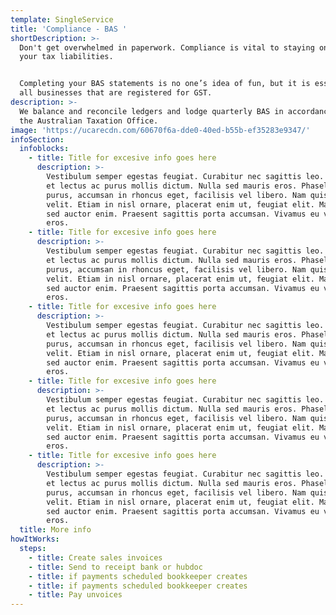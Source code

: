 ```yaml
---
template: SingleService
title: 'Compliance - BAS '
shortDescription: >-
  Don't get overwhelmed in paperwork. Compliance is vital to staying on top of
  your tax liabilities. 


  Completing your BAS statements is no one’s idea of fun, but it is essential to
  all businesses that are registered for GST.
description: >-
  We balance and reconcile ledgers and lodge quarterly BAS in accordance with
  the Australian Taxation Office.               
image: 'https://ucarecdn.com/60670f6a-dde0-40ed-b55b-ef35283e9347/'
infoSection:
  infoblocks:
    - title: Title for excesive info goes here
      description: >-
        Vestibulum semper egestas feugiat. Curabitur nec sagittis leo. Maecenas
        et lectus ac purus mollis dictum. Nulla sed mauris eros. Phasellus ipsum
        purus, accumsan in rhoncus eget, facilisis vel libero. Nam quis accumsan
        velit. Etiam in nisl ornare, placerat enim ut, feugiat elit. Maecenas
        sed auctor enim. Praesent sagittis porta accumsan. Vivamus eu vehicula
        eros.
    - title: Title for excesive info goes here
      description: >-
        Vestibulum semper egestas feugiat. Curabitur nec sagittis leo. Maecenas
        et lectus ac purus mollis dictum. Nulla sed mauris eros. Phasellus ipsum
        purus, accumsan in rhoncus eget, facilisis vel libero. Nam quis accumsan
        velit. Etiam in nisl ornare, placerat enim ut, feugiat elit. Maecenas
        sed auctor enim. Praesent sagittis porta accumsan. Vivamus eu vehicula
        eros.
    - title: Title for excesive info goes here
      description: >-
        Vestibulum semper egestas feugiat. Curabitur nec sagittis leo. Maecenas
        et lectus ac purus mollis dictum. Nulla sed mauris eros. Phasellus ipsum
        purus, accumsan in rhoncus eget, facilisis vel libero. Nam quis accumsan
        velit. Etiam in nisl ornare, placerat enim ut, feugiat elit. Maecenas
        sed auctor enim. Praesent sagittis porta accumsan. Vivamus eu vehicula
        eros.
    - title: Title for excesive info goes here
      description: >-
        Vestibulum semper egestas feugiat. Curabitur nec sagittis leo. Maecenas
        et lectus ac purus mollis dictum. Nulla sed mauris eros. Phasellus ipsum
        purus, accumsan in rhoncus eget, facilisis vel libero. Nam quis accumsan
        velit. Etiam in nisl ornare, placerat enim ut, feugiat elit. Maecenas
        sed auctor enim. Praesent sagittis porta accumsan. Vivamus eu vehicula
        eros.
    - title: Title for excesive info goes here
      description: >-
        Vestibulum semper egestas feugiat. Curabitur nec sagittis leo. Maecenas
        et lectus ac purus mollis dictum. Nulla sed mauris eros. Phasellus ipsum
        purus, accumsan in rhoncus eget, facilisis vel libero. Nam quis accumsan
        velit. Etiam in nisl ornare, placerat enim ut, feugiat elit. Maecenas
        sed auctor enim. Praesent sagittis porta accumsan. Vivamus eu vehicula
        eros.
  title: More info
howItWorks:
  steps:
    - title: Create sales invoices
    - title: Send to receipt bank or hubdoc
    - title: if payments scheduled bookkeeper creates
    - title: if payments scheduled bookkeeper creates
    - title: Pay unvoices
---
```


